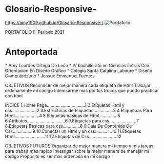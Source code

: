 # Glosario-Responsive-
https://amy1909.github.io/Glosario-Responsive-/
![Porttafolio](https://user-images.githubusercontent.com/79715201/127664948-6e231866-5625-4c2c-87be-533796f8c736.png)

PORTAFOLIO 
III Periodo 2021
<H1>Anteportada </H1>
* Amy Lourdes Ortega De León 
* IV bachillerato en Ciencias Letras Con Orientacion En Diseño Gráfico 
* Colegio Santa Catalina Laboure 
* Diseño Computarizado 
* Jossue Emmanuel Fuentes

OBJETIVOS 
Reconocer de mejor manera cada etiqueta de Html 
Trabajar ordenamente mi codigo 
Interesarme mas por los trucos que puedo practicar con html 

INDICE
1.Home Page...............................1
2.Etiquetas Html y css....................2
3.Estructuras de Etiquetas................3
4.Etiquetaas Para Html....................4
5.Etiquetas basicas de Html...............5
6.Atributos...............................6
7.Etiquetas para css......................7
8.Etiquetas Basicas para css..............8
9.Caja De Contenido De Css................9
10.Conectar un Html y un css..............10
11.Etiquetas Html.........................11
12.Etiquetas de Css.......................12

OBJETIVOS FUTUROS 
Organizar de mejor manera mi tiempo y mis tareas para trabajr mas rapido
Investigar sobre la mejor manera de manejar mi codigo
Proposito es ser mas ordenada en mi codigo 
